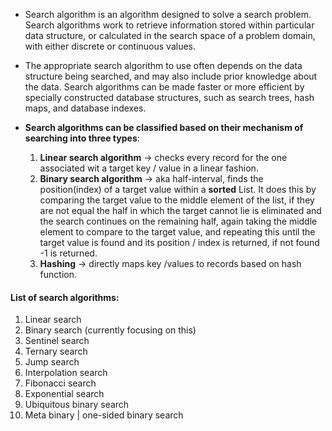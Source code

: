  - Search algorithm is an algorithm designed to solve a search problem. Search algorithms work to retrieve information stored within particular data structure, or calculated in the search space of a problem domain, with either discrete or continuous values. 
  
 - The appropriate search algorithm to use often depends on the data structure being searched, and may also include prior knowledge about the data. Search algorithms can be made faster or more efficient by specially constructed database structures, such as search trees, hash maps, and database indexes.

- **Search algorithms can be classified based on their mechanism of searching into three types**:
    1. **Linear search algorithm** -> checks every record for the one associated wit a target key / value in a linear fashion.
    2. **Binary search algorithm** -> aka half-interval, finds the position(index) of a target value within a **sorted** List. It does this by comparing the target value to the middle element of the list, if they are not equal the half in which the target cannot lie is eliminated and the search continues on the remaining half, again taking the middle element to compare to the target value, and repeating this until the target value is found and its position / index is returned, if not found -1 is returned.
    3. **Hashing** -> directly maps key /values to records based on hash function.

#### List of search algorithms:
1. Linear search
2. Binary search (currently focusing on this)
3. Sentinel search
4. Ternary search
5. Jump search
6. Interpolation search
7. Fibonacci search
8. Exponential search
9. Ubiquitous binary search
10. Meta binary | one-sided binary search

